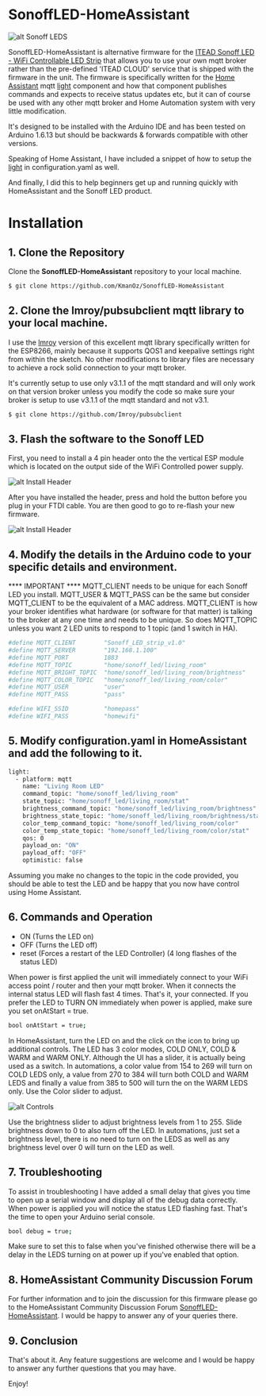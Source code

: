 # SonoffLED-HomeAssistant

![alt Sonoff LEDS](images/sonoff_leds.JPG "Sonoff LEDS")

SonoffLED-HomeAssistant is alternative firmware for the [ITEAD Sonoff LED - WiFi Controllable LED Strip](https://www.itead.cc/sonoff-led.html?acc=70efdf2ec9b086079795c442636b55fb) that allows you to use your own mqtt broker rather than the pre-defined 'ITEAD CLOUD' service that is shipped with the firmware in the unit. The firmware is specifically written for the [Home Assistant](https://home-assistant.io/) mqtt [light](https://home-assistant.io/components/light.mqtt/) component and how that component publishes commands and expects to receive status updates etc, but it can of course be used with any other mqtt broker and Home Automation system with very little modification.

It's designed to be installed with the Arduino IDE and has been tested on Arduino 1.6.13 but should be backwards & forwards compatible with other versions. 

Speaking of Home Assistant, I have included a snippet of how to setup the [light](https://home-assistant.io/components/light.mqtt/) in configuration.yaml as well.

And finally, I did this to help beginners get up and running quickly with HomeAssistant and the Sonoff LED product.

# Installation

## 1. Clone the Repository

Clone the **SonoffLED-HomeAssistant** repository to your local machine.

``` bash
$ git clone https://github.com/KmanOz/SonoffLED-HomeAssistant
```

## 2. Clone the lmroy/pubsubclient mqtt library to your local machine.

I use the [lmroy](https://github.com/Imroy/pubsubclient) version of this excellent mqtt library specifically written for the ESP8266, mainly because it supports QOS1 and keepalive settings right from within the sketch. No other modifications to library files are necessary to achieve a rock solid connection to your mqtt broker.

It's currently setup to use only v3.1.1 of the mqtt standard and will only work on that version broker unless you modify the code so make sure your broker is setup to use v3.1.1 of the mqtt standard and not v3.1.

``` bash
$ git clone https://github.com/Imroy/pubsubclient
```

## 3. Flash the software to the Sonoff LED

First, you need to install a 4 pin header onto the the vertical ESP module which is located on the output side of the WiFi Controlled power supply.

![alt Install Header](images/esp_header.JPG "Install Header")

After you have installed the header, press and hold the button before you plug in your FTDI cable. You are then good to go to re-flash your new firmware.

![alt Install Header](images/esp_button.JPG "Install Header")

## 4. Modify the details in the Arduino code to your specific details and environment.

**** IMPORTANT **** MQTT_CLIENT needs to be unique for each Sonoff LED you install. MQTT_USER & MQTT_PASS can be the same but consider MQTT_CLIENT to be the equivalent of a MAC address. MQTT_CLIENT is how your broker identifies what hardware (or software for that matter) is talking to the broker at any one time and needs to be unique. So does MQTT_TOPIC unless you want 2 LED units to respond to 1 topic (and 1 switch in HA).

``` bash
#define MQTT_CLIENT        "Sonoff_LED_strip_v1.0"                      // mqtt client_id (Must be unique for each LED)
#define MQTT_SERVER        "192.168.1.100"                              // mqtt server
#define MQTT_PORT          1883                                         // mqtt port
#define MQTT_TOPIC         "home/sonoff_led/living_room"                // mqtt topic (Base topic)
#define MQTT_BRIGHT_TOPIC  "home/sonoff_led/living_room/brightness"     // mqtt topic (Brightness topic)
#define MQTT_COLOR_TOPIC   "home/sonoff_led/living_room/color"          // mqtt topic (Color topic)
#define MQTT_USER          "user"                                       // mqtt user
#define MQTT_PASS          "pass"                                       // mqtt password

#define WIFI_SSID          "homepass"                                   // wifi ssid
#define WIFI_PASS          "homewifi"                                   // wifi password
```

## 5. Modify configuration.yaml in HomeAssistant and add the following to it.

```bash
light:
  - platform: mqtt
    name: "Living Room LED"
    command_topic: "home/sonoff_led/living_room"
    state_topic: "home/sonoff_led/living_room/stat"
    brightness_command_topic: "home/sonoff_led/living_room/brightness"
    brightness_state_topic: "home/sonoff_led/living_room/brightness/stat"
    color_temp_command_topic: "home/sonoff_led/living_room/color"
    color_temp_state_topic: "home/sonoff_led/living_room/color/stat"
    qos: 0
    payload_on: "ON"
    payload_off: "OFF"
    optimistic: false
```
Assuming you make no changes to the topic in the code provided, you should be able to test the LED and be happy that you now have control using Home Assistant.

## 6. Commands and Operation

- ON (Turns the LED on)
- OFF (Turns the LED off)
- reset (Forces a restart of the LED Controller) (4 long flashes of the status LED)

When power is first applied the unit will immediately connect to your WiFi access point / router and then your mqtt broker. When it connects the internal status LED will flash fast 4 times. That's it, your connected. If you prefer the LED to TURN ON immediately when power is applied, make sure you set onAtStart = true.

```bash
bool onAtStart = true;
```

In HomeAssistant, turn the LED on and the click on the icon to bring up additional controls. The LED has 3 color modes, COLD ONLY, COLD & WARM and WARM ONLY. Although the UI has a slider, it is actually being used as a switch. In automations, a color value from 154 to 269 will turn on COLD LEDS only, a value from 270 to 384 will turn both COLD and WARM LEDS and finally a value from 385 to 500 will turn the on the WARM LEDS only. Use the Color slider to adjust.

![alt Controls](images/ha_controls.PNG "Controls")

Use the brightness slider to adjust brightness levels from 1 to 255. Slide brightness down to 0 to also turn off the LED. In automations, just set a brightness level, there is no need to turn on the LEDS as well as any brightness level over 0 will turn on the LED as well. 


## 7. Troubleshooting

To assist in troubleshooting I have added a small delay that gives you time to open up a serial window and display all of the debug data correctly. When power is applied you will notice the status LED flashing fast. That's the time to open your Arduino serial console.

```bash
bool debug = true;
```

Make sure to set this to false when you've finished otherwise there will be a delay in the LEDS turning on at power up if you've enabled that option.

## 8. HomeAssistant Community Discussion Forum

For further information and to join the discussion for this firmware please go to the HomeAssistant Community Discussion Forum [SonoffLED-HomeAssistant](https://community.home-assistant.io/t/sonoffled-homeassistant/7025). I would be happy to answer any of your queries there.

## 9. Conclusion

That's about it. Any feature suggestions are welcome and I would be happy to answer any further questions that you may have.

Enjoy!

